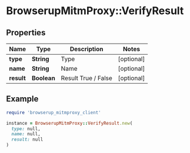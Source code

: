 # BrowserupMitmProxy::VerifyResult

## Properties

| Name | Type | Description | Notes |
| ---- | ---- | ----------- | ----- |
| **type** | **String** | Type | [optional] |
| **name** | **String** | Name | [optional] |
| **result** | **Boolean** | Result True / False | [optional] |

## Example

```ruby
require 'browserup_mitmproxy_client'

instance = BrowserupMitmProxy::VerifyResult.new(
  type: null,
  name: null,
  result: null
)
```

